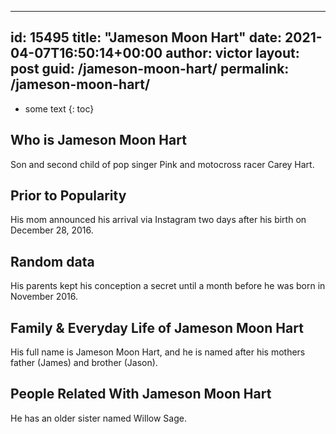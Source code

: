  ---
id: 15495
title: "Jameson Moon Hart"
date: 2021-04-07T16:50:14+00:00
author: victor
layout: post
guid: /jameson-moon-hart/
permalink: /jameson-moon-hart/
---

* some text
{: toc}

## Who is Jameson Moon Hart

Son and second child of pop singer Pink and motocross racer Carey Hart.

## Prior to Popularity

His mom announced his arrival via Instagram two days after his birth on December 28, 2016.

## Random data

His parents kept his conception a secret until a month before he was born in November 2016.

## Family & Everyday Life of Jameson Moon Hart

His full name is Jameson Moon Hart, and he is named after his mothers father (James) and brother (Jason).

## People Related With Jameson Moon Hart

He has an older sister named Willow Sage.
 